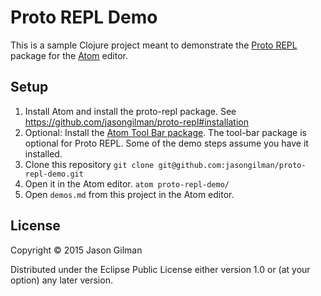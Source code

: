 # Proto REPL Demo

This is a sample Clojure project meant to demonstrate the [Proto REPL](https://github.com/jasongilman/proto-repl) package for the [Atom](https://atom.io) editor.


## Setup

1. Install Atom and install the proto-repl package. See https://github.com/jasongilman/proto-repl#installation
2. Optional: Install the [Atom Tool Bar package](https://atom.io/packages/tool-bar). The tool-bar package is optional for Proto REPL. Some of the demo steps assume you have it installed.
3. Clone this repository `git clone git@github.com:jasongilman/proto-repl-demo.git`
4. Open it in the Atom editor. `atom proto-repl-demo/`
5. Open `demos.md` from this project in the Atom editor.


## License

Copyright © 2015 Jason Gilman

Distributed under the Eclipse Public License either version 1.0 or (at
your option) any later version.
